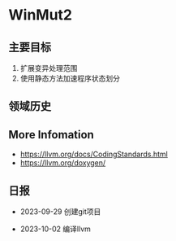 # WinMut2

## 主要目标

1. 扩展变异处理范围
2. 使用静态方法加速程序状态划分

## 领域历史

## More Infomation

- https://llvm.org/docs/CodingStandards.html
- https://llvm.org/doxygen/

## 日报

- 2023-09-29
  创建git项目

- 2023-10-02
  编译llvm
